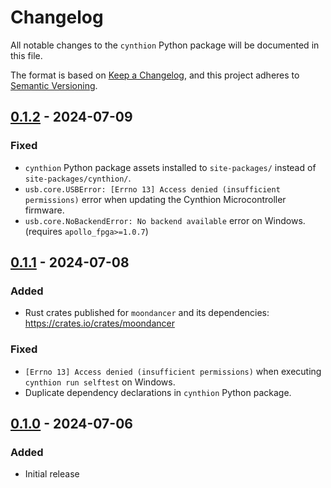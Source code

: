 # Changelog

All notable changes to the `cynthion` Python package will be documented in this file.

The format is based on [Keep a Changelog](https://keepachangelog.com/en/1.1.0/),
and this project adheres to [Semantic Versioning](https://semver.org/spec/v2.0.0.html).

<!--
## [Unreleased]
-->

## [0.1.2] - 2024-07-09
### Fixed
- `cynthion` Python package assets installed to `site-packages/` instead of `site-packages/cynthion/`.
- `usb.core.USBError: [Errno 13] Access denied (insufficient permissions)` error when updating the Cynthion Microcontroller firmware.
- `usb.core.NoBackendError: No backend available` error on Windows. (requires `apollo_fpga>=1.0.7`)


## [0.1.1] - 2024-07-08
### Added
- Rust crates published for `moondancer` and its dependencies: https://crates.io/crates/moondancer
### Fixed
- `[Errno 13] Access denied (insufficient permissions)` when executing `cynthion run selftest` on Windows.
- Duplicate dependency declarations in `cynthion` Python package.


## [0.1.0] - 2024-07-06
### Added
- Initial release

[Unreleased]: https://github.com/greatscottgadgets/cynthion/compare/0.1.1...HEAD
[0.1.2]: https://github.com/greatscottgadgets/cynthion/compare/0.1.1...0.1.2
[0.1.1]: https://github.com/greatscottgadgets/cynthion/compare/0.1.0...0.1.1
[0.1.0]: https://github.com/greatscottgadgets/cynthion/releases/tag/0.1.0
